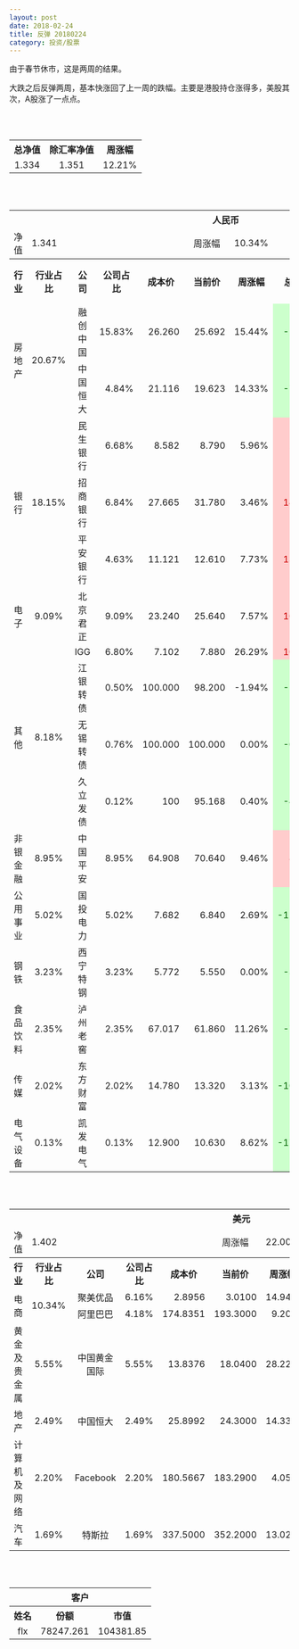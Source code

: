 ```yaml
---
layout: post
date: 2018-02-24
title: 反弹 20180224
category: 投资/股票
---
```


由于春节休市，这是两周的结果。

大跌之后反弹两周，基本快涨回了上一周的跌幅。主要是港股持仓涨得多，美股其次，A股涨了一点点。

<br/>
<br/>

<table cellspacing="0" border="0">
	<tr>
		<th height="21" align="center"><font face="Noto Sans CJK SC Regular">总净值</font></th>
		<th align="center"><font face="Noto Sans CJK SC Regular">除汇率净值</font></th>
		<th align="center"><font face="Noto Sans CJK SC Regular">周涨幅</font></th>
	</tr>
	<tr>
		<td height="17" align="center" sdval="1.334" sdnum="1033;0;0.000">1.334</td>
		<td align="center" sdval="1.351" sdnum="1033;0;0.000">1.351</td>
		<td align="center" sdval="0.1221" sdnum="1033;0;0.00%">12.21%</td>
	</tr>
</table>
<br />
<br />
<table>
	<tr>
		<th colspan="11"  height="21" align="center" valign="middle"><font face="Noto Sans CJK SC Regular">人民币</font></th>
		</tr>
	<tr>
		<td height="17" align="center"><font face="Noto Sans CJK SC Regular">净值</font></td>
		<td colspan="4"  align="left" valign="middle" sdval="1.341" sdnum="1033;">1.341</td>
		<td align="center"><font face="Noto Sans CJK SC Regular">周涨幅</font></td>
		<td colspan="5"  align="left" valign="middle" sdval="0.1034" sdnum="1033;0;0.00%">10.34%</td>
		</tr>
	<tr>
		<th height="21" align="center" valign="middle"><font face="Noto Sans CJK SC Regular">行业</font></th>
		<th align="center" valign="middle"><font face="Noto Sans CJK SC Regular">行业占比</font></th>
		<th align="center"><font face="Noto Sans CJK SC Regular">公司</font></th>
		<th align="center"><font face="Noto Sans CJK SC Regular">公司占比</font></th>
		<th align="center"><font face="Noto Sans CJK SC Regular">成本价</font></th>
		<th align="center"><font face="Noto Sans CJK SC Regular">当前价</font></th>
		<th align="center"><font face="Noto Sans CJK SC Regular">周涨幅</font></th>
		<th align="center"><font face="Noto Sans CJK SC Regular">总涨幅</font></th>
		<th align="left"><font face="Noto Sans CJK SC Regular">下一阶梯</font></th>
		<th align="left"><font face="Noto Sans CJK SC Regular">浮动止损价</font></th>
		<th align="center"><font face="Noto Sans CJK SC Regular">止损价</font></th>
	</tr>
	<tr>
		<td rowspan="2"  height="34" align="center" valign="middle"><font face="Noto Sans CJK SC Regular">房地产</font></td>
		<td rowspan="2"  align="center" valign="middle" sdval="0.2067" sdnum="1033;0;0.00%">20.67%</td>
		<td align="center"><font face="Noto Sans CJK SC Regular">融创中国</font></td>
		<td align="right" sdval="0.1583" sdnum="1033;0;0.00%">15.83%</td>
		<td align="right" sdval="26.26" sdnum="1033;0;0.000">26.260</td>
		<td align="right" sdval="25.6921" sdnum="1033;0;0.000">25.692</td>
		<td align="right" sdval="0.1544" sdnum="1033;0;0.00%">15.44%</td>
		<td align="right" bgcolor="#CCFFCC" sdval="-0.0230260472201067" sdnum="1033;0;0.00%"><font color="#006600">-2.30%</font></td>
		<td align="right" sdval="32.825" sdnum="1033;0;0.000">32.825</td>
		<td align="right" sdval="0" sdnum="1033;0;0.000">0.000</td>
		<td align="right" sdval="0" sdnum="1033;0;0.000">0.000</td>
	</tr>
	<tr>
		<td align="center"><font face="Noto Sans CJK SC Regular">中国恒大</font></td>
		<td align="right" sdval="0.0484" sdnum="1033;0;0.00%">4.84%</td>
		<td align="right" sdval="21.116" sdnum="1033;0;0.000">21.116</td>
		<td align="right" sdval="19.6231" sdnum="1033;0;0.000">19.623</td>
		<td align="right" sdval="0.1433" sdnum="1033;0;0.00%">14.33%</td>
		<td align="right" bgcolor="#CCFFCC" sdval="-0.0720999431710552" sdnum="1033;0;0.00%"><font color="#006600">-7.21%</font></td>
		<td align="right" sdval="26.395" sdnum="1033;0;0.000">26.395</td>
		<td align="right" sdval="0" sdnum="1033;0;0.000">0.000</td>
		<td align="right" sdval="0" sdnum="1033;0;0.000">0.000</td>
	</tr>
	<tr>
		<td rowspan="3"  height="51" align="center" valign="middle"><font face="Noto Sans CJK SC Regular">银行</font></td>
		<td rowspan="3"  align="center" valign="middle" sdval="0.1815" sdnum="1033;0;0.00%">18.15%</td>
		<td align="center"><font face="Noto Sans CJK SC Regular">民生银行</font></td>
		<td align="right" sdval="0.0668" sdnum="1033;0;0.00%">6.68%</td>
		<td align="right" sdval="8.582" sdnum="1033;0;0.000">8.582</td>
		<td align="right" sdval="8.79" sdnum="1033;0;0.000">8.790</td>
		<td align="right" sdval="0.0596" sdnum="1033;0;0.00%">5.96%</td>
		<td align="right" bgcolor="#FFCCCC" sdval="0.0228367746446048" sdnum="1033;0;0.00%"><font color="#CC0000">2.28%</font></td>
		<td align="right" sdval="10.7275" sdnum="1033;0;0.000">10.728</td>
		<td align="right" sdval="0" sdnum="1033;0;0.000">0.000</td>
		<td align="right" sdval="0" sdnum="1033;0;0.000">0.000</td>
	</tr>
	<tr>
		<td align="center"><font face="Noto Sans CJK SC Regular">招商银行</font></td>
		<td align="right" sdval="0.0684" sdnum="1033;0;0.00%">6.84%</td>
		<td align="right" sdval="27.665" sdnum="1033;0;0.000">27.665</td>
		<td align="right" sdval="31.78" sdnum="1033;0;0.000">31.780</td>
		<td align="right" sdval="0.0346" sdnum="1033;0;0.00%">3.46%</td>
		<td align="right" bgcolor="#FFCCCC" sdval="0.147343900234954" sdnum="1033;0;0.00%"><font color="#CC0000">14.73%</font></td>
		<td align="right" sdval="34.58125" sdnum="1033;0;0.000">34.581</td>
		<td align="right" sdval="0" sdnum="1033;0;0.000">0.000</td>
		<td align="right" sdval="0" sdnum="1033;0;0.000">0.000</td>
	</tr>
	<tr>
		<td align="center"><font face="Noto Sans CJK SC Regular">平安银行</font></td>
		<td align="right" sdval="0.0463" sdnum="1033;0;0.00%">4.63%</td>
		<td align="right" sdval="11.121" sdnum="1033;0;0.000">11.121</td>
		<td align="right" sdval="12.61" sdnum="1033;0;0.000">12.610</td>
		<td align="right" sdval="0.0773" sdnum="1033;0;0.00%">7.73%</td>
		<td align="right" bgcolor="#FFCCCC" sdval="0.132490837154932" sdnum="1033;0;0.00%"><font color="#CC0000">13.25%</font></td>
		<td align="right" sdval="13.90125" sdnum="1033;0;0.000">13.901</td>
		<td align="right" sdval="0" sdnum="1033;0;0.000">0.000</td>
		<td align="right" bgcolor="#FFCCCC" sdval="12.789" sdnum="1033;0;0.000"><font color="#CC0000">12.789</font></td>
	</tr>
	<tr>
		<td height="17" align="center" valign="middle"><font face="Noto Sans CJK SC Regular">电子</font></td>
		<td align="center" valign="middle" sdval="0.0909" sdnum="1033;0;0.00%">9.09%</td>
		<td align="center"><font face="Noto Sans CJK SC Regular">北京君正</font></td>
		<td align="right" sdval="0.0909" sdnum="1033;0;0.00%">9.09%</td>
		<td align="right" sdval="23.24" sdnum="1033;0;0.000">23.240</td>
		<td align="right" sdval="25.64" sdnum="1033;0;0.000">25.640</td>
		<td align="right" sdval="0.0757" sdnum="1033;0;0.00%">7.57%</td>
		<td align="right" bgcolor="#FFCCCC" sdval="0.101870223752152" sdnum="1033;0;0.00%"><font color="#CC0000">10.19%</font></td>
		<td align="right" sdval="29.05" sdnum="1033;0;0.000">29.050</td>
		<td align="right" sdval="0" sdnum="1033;0;0.000">0.000</td>
		<td align="right" sdval="0" sdnum="1033;0;0.000">0.000</td>
	</tr>
	<tr>
		<td rowspan="4"  height="68" align="center" valign="middle"><font face="Noto Sans CJK SC Regular">其他</font></td>
		<td rowspan="4"  align="center" valign="middle" sdval="0.0818" sdnum="1033;0;0.00%">8.18%</td>
		<td align="center">IGG</td>
		<td align="right" sdval="0.068" sdnum="1033;0;0.00%">6.80%</td>
		<td align="right" sdval="7.102" sdnum="1033;0;0.000">7.102</td>
		<td align="right" sdval="7.88" sdnum="1033;0;0.000">7.880</td>
		<td align="right" sdval="0.2629" sdnum="1033;0;0.00%">26.29%</td>
		<td align="right" bgcolor="#FFCCCC" sdval="0.108146606589693" sdnum="1033;0;0.00%"><font color="#CC0000">10.81%</font></td>
		<td align="right" sdval="8.8775" sdnum="1033;0;0.000">8.878</td>
		<td align="right" sdval="0" sdnum="1033;0;0.000">0.000</td>
		<td align="right" sdval="0" sdnum="1033;0;0.000">0.000</td>
	</tr>
	<tr>
		<td align="center"><font face="Noto Sans CJK SC Regular"> 江银转债</font></td>
		<td align="right" sdval="0.005" sdnum="1033;0;0.00%">0.50%</td>
		<td align="right" sdval="100" sdnum="1033;0;0.000">100.000</td>
		<td align="right" sdval="98.2" sdnum="1033;0;0.000">98.200</td>
		<td align="right" sdval="-0.0194" sdnum="1033;0;0.00%">-1.94%</td>
		<td align="right" bgcolor="#CCFFCC" sdval="-0.0194000000000001" sdnum="1033;0;0.00%"><font color="#006600">-1.94%</font></td>
		<td align="right" sdval="125" sdnum="1033;0;0.000">125.000</td>
		<td align="right" sdval="0" sdnum="1033;0;0.000">0.000</td>
		<td align="right" sdval="0" sdnum="1033;0;0.000">0.000</td>
	</tr>
	<tr>
		<td align="center"><font face="Noto Sans CJK SC Regular">无锡转债</font></td>
		<td align="right" sdval="0.0076" sdnum="1033;0;0.00%">0.76%</td>
		<td align="right" sdval="100" sdnum="1033;0;0.000">100.000</td>
		<td align="right" sdval="100" sdnum="1033;0;0.000">100.000</td>
		<td align="right" sdval="0" sdnum="1033;0;0.00%">0.00%</td>
		<td align="right" bgcolor="#CCFFCC" sdval="-0.00140000000000007" sdnum="1033;0;0.00%"><font color="#006600">-0.14%</font></td>
		<td align="right" sdval="125" sdnum="1033;0;0.000">125.000</td>
		<td align="right" sdval="0" sdnum="1033;0;0.000">0.000</td>
		<td align="right" sdval="0" sdnum="1033;0;0.000">0.000</td>
	</tr>
	<tr>
		<td align="center"><font face="Noto Sans CJK SC Regular">久立发债</font></td>
		<td align="right" sdval="0.0012" sdnum="1033;0;0.00%">0.12%</td>
		<td align="right" sdval="100" sdnum="1033;">100</td>
		<td align="right" sdval="95.168" sdnum="1033;">95.168</td>
		<td align="right" sdval="0.004" sdnum="1033;0;0.00%">0.40%</td>
		<td align="right" bgcolor="#CCFFCC" sdval="-0.04972" sdnum="1033;0;0.00%"><font color="#006600">-4.97%</font></td>
		<td align="right" sdval="125" sdnum="1033;0;0.000">125.000</td>
		<td align="right" sdval="0" sdnum="1033;0;0.000">0.000</td>
		<td align="right" sdval="0" sdnum="1033;0;0.000">0.000</td>
	</tr>
	<tr>
		<td height="17" align="center" valign="middle"><font face="Noto Sans CJK SC Regular">非银金融</font></td>
		<td align="center" valign="middle" sdval="0.0895" sdnum="1033;0;0.00%">8.95%</td>
		<td align="center"><font face="Noto Sans CJK SC Regular">中国平安</font></td>
		<td align="right" sdval="0.0895" sdnum="1033;0;0.00%">8.95%</td>
		<td align="right" sdval="64.908" sdnum="1033;0;0.000">64.908</td>
		<td align="right" sdval="70.64" sdnum="1033;0;0.000">70.640</td>
		<td align="right" sdval="0.0946" sdnum="1033;0;0.00%">9.46%</td>
		<td align="right" bgcolor="#FFCCCC" sdval="0.0869096074443827" sdnum="1033;0;0.00%"><font color="#CC0000">8.69%</font></td>
		<td align="right" sdval="81.135" sdnum="1033;0;0.000">81.135</td>
		<td align="right" sdval="0" sdnum="1033;0;0.000">0.000</td>
		<td align="right" bgcolor="#FFCCCC" sdval="60.18" sdnum="1033;0;0.000"><font color="#CC0000">60.180</font></td>
	</tr>
	<tr>
		<td height="17" align="center"><font face="Noto Sans CJK SC Regular">公用事业</font></td>
		<td align="center" valign="middle" sdval="0.0502" sdnum="1033;0;0.00%">5.02%</td>
		<td align="center"><font face="Noto Sans CJK SC Regular">国投电力</font></td>
		<td align="right" sdval="0.0502" sdnum="1033;0;0.00%">5.02%</td>
		<td align="right" sdval="7.682" sdnum="1033;0;0.000">7.682</td>
		<td align="right" sdval="6.84" sdnum="1033;0;0.000">6.840</td>
		<td align="right" sdval="0.0269" sdnum="1033;0;0.00%">2.69%</td>
		<td align="right" bgcolor="#CCFFCC" sdval="-0.111006873210102" sdnum="1033;0;0.00%"><font color="#006600">-11.10%</font></td>
		<td align="right" sdval="9.6025" sdnum="1033;0;0.000">9.603</td>
		<td align="right" sdval="0" sdnum="1033;0;0.000">0.000</td>
		<td align="right" sdval="0" sdnum="1033;0;0.000">0.000</td>
	</tr>
	<tr>
		<td height="17" align="center"><font face="Noto Sans CJK SC Regular">钢铁</font></td>
		<td align="center" valign="middle" sdval="0.0323" sdnum="1033;0;0.00%">3.23%</td>
		<td align="center"><font face="Noto Sans CJK SC Regular">西宁特钢</font></td>
		<td align="right" sdval="0.0323" sdnum="1033;0;0.00%">3.23%</td>
		<td align="right" sdval="5.772" sdnum="1033;0;0.000">5.772</td>
		<td align="right" sdval="5.55" sdnum="1033;0;0.000">5.550</td>
		<td align="right" sdval="0" sdnum="1033;0;0.00%">0.00%</td>
		<td align="right" bgcolor="#CCFFCC" sdval="-0.0398615384615386" sdnum="1033;0;0.00%"><font color="#006600">-3.99%</font></td>
		<td align="right" sdval="7.215" sdnum="1033;0;0.000">7.215</td>
		<td align="right" sdval="0" sdnum="1033;0;0.000">0.000</td>
		<td align="right" sdval="0" sdnum="1033;0;0.000">0.000</td>
	</tr>
	<tr>
		<td height="17" align="center"><font face="Noto Sans CJK SC Regular">食品饮料</font></td>
		<td align="center" valign="middle" sdval="0.0235" sdnum="1033;0;0.00%">2.35%</td>
		<td align="center"><font face="Noto Sans CJK SC Regular">泸州老窖</font></td>
		<td align="right" sdval="0.0235" sdnum="1033;0;0.00%">2.35%</td>
		<td align="right" sdval="67.017" sdnum="1033;0;0.000">67.017</td>
		<td align="right" sdval="61.86" sdnum="1033;0;0.000">61.860</td>
		<td align="right" sdval="0.1126" sdnum="1033;0;0.00%">11.26%</td>
		<td align="right" bgcolor="#CCFFCC" sdval="-0.0783506244684185" sdnum="1033;0;0.00%"><font color="#006600">-7.84%</font></td>
		<td align="right" sdval="83.77125" sdnum="1033;0;0.000">83.771</td>
		<td align="right" sdval="0" sdnum="1033;0;0.000">0.000</td>
		<td align="right" sdval="0" sdnum="1033;0;0.000">0.000</td>
	</tr>
	<tr>
		<td height="17" align="center"><font face="Noto Sans CJK SC Regular">传媒</font></td>
		<td align="center" valign="middle" sdval="0.0202" sdnum="1033;0;0.00%">2.02%</td>
		<td align="center"><font face="Noto Sans CJK SC Regular">东方财富</font></td>
		<td align="right" sdval="0.0202" sdnum="1033;0;0.00%">2.02%</td>
		<td align="right" sdval="14.78" sdnum="1033;0;0.000">14.780</td>
		<td align="right" sdval="13.32" sdnum="1033;0;0.000">13.320</td>
		<td align="right" sdval="0.0313" sdnum="1033;0;0.00%">3.13%</td>
		<td align="right" bgcolor="#CCFFCC" sdval="-0.100182138024357" sdnum="1033;0;0.00%"><font color="#006600">-10.02%</font></td>
		<td align="right" sdval="18.475" sdnum="1033;0;0.000">18.475</td>
		<td align="right" sdval="0" sdnum="1033;0;0.000">0.000</td>
		<td align="right" sdval="0" sdnum="1033;0;0.000">0.000</td>
	</tr>
	<tr>
		<td height="17" align="center"><font face="Noto Sans CJK SC Regular">电气设备</font></td>
		<td align="center" valign="middle" sdval="0.0013" sdnum="1033;0;0.00%">0.13%</td>
		<td align="center"><font face="Noto Sans CJK SC Regular">凯发电气</font></td>
		<td align="right" sdval="0.0013" sdnum="1033;0;0.00%">0.13%</td>
		<td align="right" sdval="12.9" sdnum="1033;0;0.000">12.900</td>
		<td align="right" sdval="10.63" sdnum="1033;0;0.000">10.630</td>
		<td align="right" sdval="0.0862" sdnum="1033;0;0.00%">8.62%</td>
		<td align="right" bgcolor="#CCFFCC" sdval="-0.177368992248062" sdnum="1033;0;0.00%"><font color="#006600">-17.74%</font></td>
		<td align="right" sdval="16.125" sdnum="1033;0;0.000">16.125</td>
		<td align="right" sdval="0" sdnum="1033;0;0.000">0.000</td>
		<td align="right" sdval="0" sdnum="1033;0;0.000">0.000</td>
	</tr>
</table>
<br />
<br />
<table>
	<tr>
		<th colspan="11"  height="21" align="center" valign="middle"><font face="Noto Sans CJK SC Regular">美元</font></th>
		</tr>
	<tr>
		<td height="17" align="center"><font face="Noto Sans CJK SC Regular">净值</font></td>
		<td colspan="4"  align="left" valign="middle" sdval="1.402" sdnum="1033;">1.402</td>
		<td align="center"><font face="Noto Sans CJK SC Regular">周涨幅</font></td>
		<td colspan="5"  align="left" valign="middle" sdval="0.22" sdnum="1033;0;0.00%">22.00%</td>
		</tr>
	<tr>
		<th height="21" align="center" valign="middle"><font face="Noto Sans CJK SC Regular">行业</font></th>
		<th align="center" valign="middle"><font face="Noto Sans CJK SC Regular">行业占比</font></th>
		<th align="center"><font face="Noto Sans CJK SC Regular">公司</font></th>
		<th align="center"><font face="Noto Sans CJK SC Regular">公司占比</font></th>
		<th align="center"><font face="Noto Sans CJK SC Regular">成本价</font></th>
		<th align="center"><font face="Noto Sans CJK SC Regular">当前价</font></th>
		<th align="center"><font face="Noto Sans CJK SC Regular">周涨幅</font></th>
		<th align="center"><font face="Noto Sans CJK SC Regular">总涨幅</font></th>
		<th align="left"><font face="Noto Sans CJK SC Regular">下一阶梯</font></th>
		<th align="left"><font face="Noto Sans CJK SC Regular">浮动止损价</font></th>
		<th align="center"><font face="Noto Sans CJK SC Regular">止损价</font></th>
	</tr>
	<tr>
		<td rowspan="2"  height="34" align="center" valign="middle"><font face="Noto Sans CJK SC Regular">电商</font></td>
		<td rowspan="2"  align="center" valign="middle" sdval="0.1034" sdnum="1033;0;0.00%">10.34%</td>
		<td align="center" sdnum="1033;0;0.00%"><font face="Noto Sans CJK SC Regular">聚美优品</font></td>
		<td align="right" sdval="0.0616" sdnum="1033;0;0.00%">6.16%</td>
		<td align="right" sdval="2.8956" sdnum="1033;0;0.0000">2.8956</td>
		<td align="right" sdval="3.01" sdnum="1033;0;0.0000">3.0100</td>
		<td align="right" sdval="0.1494" sdnum="1033;0;0.00%">14.94%</td>
		<td align="right" bgcolor="#FFCCCC" sdval="0.0381082193673159" sdnum="1033;0;0.00%"><font color="#CC0000">3.81%</font></td>
		<td align="right" sdval="3.6195" sdnum="1033;0;0.000">3.620</td>
		<td align="right" sdval="0" sdnum="1033;0;0.000">0.000</td>
		<td align="right" sdval="0" sdnum="1033;0;0.000">0.000</td>
	</tr>
	<tr>
		<td align="center" sdnum="1033;0;0.00%"><font face="Noto Sans CJK SC Regular">阿里巴巴</font></td>
		<td align="right" sdval="0.0418" sdnum="1033;0;0.00%">4.18%</td>
		<td align="right" sdval="174.8351" sdnum="1033;0;0.0000">174.8351</td>
		<td align="right" sdval="193.3" sdnum="1033;0;0.0000">193.3000</td>
		<td align="right" sdval="0.092" sdnum="1033;0;0.00%">9.20%</td>
		<td align="right" bgcolor="#FFCCCC" sdval="0.104213232125586" sdnum="1033;0;0.00%"><font color="#CC0000">10.42%</font></td>
		<td align="right" sdval="218.543875" sdnum="1033;0;0.000">218.544</td>
		<td align="right" sdval="0" sdnum="1033;0;0.000">0.000</td>
		<td align="right" sdval="0" sdnum="1033;0;0.000">0.000</td>
	</tr>
	<tr>
		<td height="17" align="center"><font face="Noto Sans CJK SC Regular">黄金及贵金属</font></td>
		<td align="center" sdval="0.0555" sdnum="1033;0;0.00%">5.55%</td>
		<td align="center" sdnum="1033;0;0.00%"><font face="Noto Sans CJK SC Regular">中国黄金国际</font></td>
		<td align="right" sdval="0.0555" sdnum="1033;0;0.00%">5.55%</td>
		<td align="right" sdval="13.8376" sdnum="1033;0;0.0000">13.8376</td>
		<td align="right" sdval="18.04" sdnum="1033;0;0.0000">18.0400</td>
		<td align="right" sdval="0.2822" sdnum="1033;0;0.00%">28.22%</td>
		<td align="right" bgcolor="#FFCCCC" sdval="0.302294282245476" sdnum="1033;0;0.00%"><font color="#CC0000">30.23%</font></td>
		<td align="right" bgcolor="#CCFFCC" sdval="21.62125" sdnum="1033;0;0.000"><font color="#006600">21.621</font></td>
		<td align="right" bgcolor="#FFCCCC" sdval="15.91324" sdnum="1033;0;0.000"><font color="#CC0000">15.913</font></td>
		<td align="right" bgcolor="#FFCCCC" sdval="15.913" sdnum="1033;0;0.000"><font color="#CC0000">15.913</font></td>
	</tr>
	<tr>
		<td height="17" align="center" valign="middle"><font face="Noto Sans CJK SC Regular">地产</font></td>
		<td align="center" sdval="0.0249" sdnum="1033;0;0.00%">2.49%</td>
		<td align="center" sdnum="1033;0;0.00%"><font face="Noto Sans CJK SC Regular">中国恒大</font></td>
		<td align="right" sdval="0.0249" sdnum="1033;0;0.00%">2.49%</td>
		<td align="right" sdval="25.8992" sdnum="1033;0;0.0000">25.8992</td>
		<td align="right" sdval="24.3" sdnum="1033;0;0.0000">24.3000</td>
		<td align="right" sdval="0.1433" sdnum="1033;0;0.00%">14.33%</td>
		<td align="right" bgcolor="#CCFFCC" sdval="-0.0631470809909187" sdnum="1033;0;0.00%"><font color="#006600">-6.31%</font></td>
		<td align="right" sdval="32.374" sdnum="1033;0;0.000">32.374</td>
		<td align="right" sdval="0" sdnum="1033;0;0.000">0.000</td>
		<td align="right" sdval="0" sdnum="1033;0;0.000">0.000</td>
	</tr>
	<tr>
		<td height="17" align="center"><font face="Noto Sans CJK SC Regular">计算机及网络</font></td>
		<td align="center" sdval="0.022" sdnum="1033;0;0.00%">2.20%</td>
		<td align="center" sdnum="1033;0;0.00%">Facebook</td>
		<td align="right" sdval="0.022" sdnum="1033;0;0.00%">2.20%</td>
		<td align="right" sdval="180.5667" sdnum="1033;0;0.0000">180.5667</td>
		<td align="right" sdval="183.29" sdnum="1033;0;0.0000">183.2900</td>
		<td align="right" sdval="0.0405" sdnum="1033;0;0.00%">4.05%</td>
		<td align="right" bgcolor="#FFCCCC" sdval="0.0136819614026285" sdnum="1033;0;0.00%"><font color="#CC0000">1.37%</font></td>
		<td align="right" sdval="225.708375" sdnum="1033;0;0.000">225.708</td>
		<td align="right" sdval="0" sdnum="1033;0;0.000">0.000</td>
		<td align="right" sdval="0" sdnum="1033;0;0.000">0.000</td>
	</tr>
	<tr>
		<td height="17" align="center"><font face="Noto Sans CJK SC Regular">汽车</font></td>
		<td align="center" sdval="0.0169" sdnum="1033;0;0.00%">1.69%</td>
		<td align="center" sdnum="1033;0;0.00%"><font face="Noto Sans CJK SC Regular">特斯拉</font></td>
		<td align="right" sdval="0.0169" sdnum="1033;0;0.00%">1.69%</td>
		<td align="right" sdval="337.5" sdnum="1033;0;0.0000">337.5000</td>
		<td align="right" sdval="352.2" sdnum="1033;0;0.0000">352.2000</td>
		<td align="right" sdval="0.1302" sdnum="1033;0;0.00%">13.02%</td>
		<td align="right" bgcolor="#FFCCCC" sdval="0.0421555555555555" sdnum="1033;0;0.00%"><font color="#CC0000">4.22%</font></td>
		<td align="right" sdval="421.875" sdnum="1033;0;0.000">421.875</td>
		<td align="right" sdval="0" sdnum="1033;0;0.000">0.000</td>
		<td align="right" sdval="0" sdnum="1033;0;0.000">0.000</td>
	</tr>
</table>
<br />
<br />
<table>
	<tr>
		<th colspan="11"  height="21" align="center" valign="middle"><font face="Noto Sans CJK SC Regular">客户</font></th>
		</tr>
	<tr>
		<th height="21" align="center"><font face="Noto Sans CJK SC Regular">姓名</font></th>
		<th align="center"><font face="Noto Sans CJK SC Regular">份额</font></th>
		<th align="center"><font face="Noto Sans CJK SC Regular">市值</font></th>
	</tr>
	<tr>
		<td height="17" align="center">flx</td>
		<td align="center" sdval="78247.261" sdnum="1033;">78247.261</td>
		<td align="center" sdval="104381.846174" sdnum="1033;0;0.00">104381.85</td>
	</tr>
</table>
